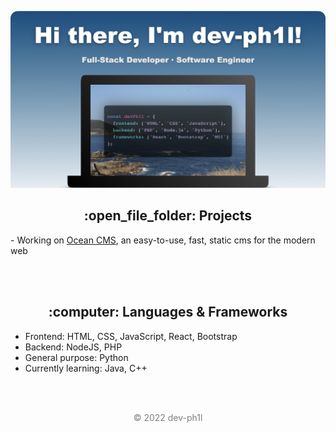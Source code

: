 [![Hi there, I'm dev-ph1l!](banner-devph1l.png)](#)

<h2 align="center">:open_file_folder: Projects</h2>
- Working on <a href="https://github.com/ocean-cms/ocean-cms">Ocean CMS</a>, an easy-to-use, fast, static cms for the modern web

<br><br>
<h2 align="center">:computer: Languages & Frameworks</h2>

- Frontend:  HTML, CSS, JavaScript, React, Bootstrap
- Backend: NodeJS, PHP 
- General purpose: Python
- Currently learning: Java, C++ 

<br><br>
<p align="center" style="color: gray">&copy; 2022 dev-ph1l</p>